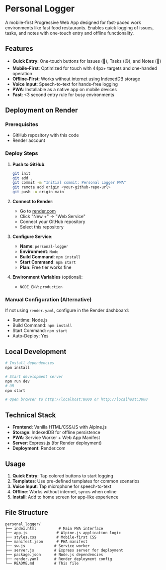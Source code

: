 # Personal Logger

A mobile-first Progressive Web App designed for fast-paced work environments like fast food restaurants. Enables quick logging of issues, tasks, and notes with one-touch entry and offline functionality.

## Features

- **Quick Entry**: One-touch buttons for Issues (🔴), Tasks (🟡), and Notes (🔵)
- **Mobile-First**: Optimized for touch with 44px+ targets and one-handed operation
- **Offline-First**: Works without internet using IndexedDB storage
- **Voice Input**: Speech-to-text for hands-free logging
- **PWA**: Installable as a native app on mobile devices
- **Fast**: <3 second entry rule for busy environments

## Deployment on Render

### Prerequisites
- GitHub repository with this code
- Render account

### Deploy Steps

1. **Push to GitHub**:
   ```bash
   git init
   git add .
   git commit -m "Initial commit: Personal Logger PWA"
   git remote add origin <your-github-repo-url>
   git push -u origin main
   ```

2. **Connect to Render**:
   - Go to [render.com](https://render.com)
   - Click "New +" → "Web Service"
   - Connect your GitHub repository
   - Select this repository

3. **Configure Service**:
   - **Name**: `personal-logger`
   - **Environment**: `Node`
   - **Build Command**: `npm install`
   - **Start Command**: `npm start`
   - **Plan**: Free tier works fine

4. **Environment Variables** (optional):
   - `NODE_ENV`: `production`

### Manual Configuration (Alternative)

If not using `render.yaml`, configure in the Render dashboard:
- Runtime: Node.js
- Build Command: `npm install`
- Start Command: `npm start`
- Auto-Deploy: Yes

## Local Development

```bash
# Install dependencies
npm install

# Start development server
npm run dev
# OR
npm start

# Open browser to http://localhost:8000 or http://localhost:3000
```

## Technical Stack

- **Frontend**: Vanilla HTML/CSS/JS with Alpine.js
- **Storage**: IndexedDB for offline persistence
- **PWA**: Service Worker + Web App Manifest
- **Server**: Express.js (for Render deployment)
- **Deployment**: Render.com

## Usage

1. **Quick Entry**: Tap colored buttons to start logging
2. **Templates**: Use pre-defined templates for common scenarios
3. **Voice Input**: Tap microphone for speech-to-text
4. **Offline**: Works without internet, syncs when online
5. **Install**: Add to home screen for app-like experience

## File Structure

```
personal_logger/
├── index.html          # Main PWA interface
├── app.js             # Alpine.js application logic
├── styles.css         # Mobile-first CSS
├── manifest.json      # PWA manifest
├── sw.js             # Service worker
├── server.js         # Express server for deployment
├── package.json      # Node.js dependencies
├── render.yaml       # Render deployment config
└── README.md         # This file
```
